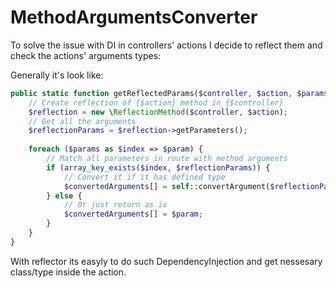 # MethodArgumentsConverter

To solve the issue with DI in controllers' actions I decide to reflect them and check the actions' arguments types:

Generally it's look like:
```php
public static function getReflectedParams($controller, $action, $params){
    // Create reflection of {$action} method in {$controller}
    $reflection = new \ReflectionMethod($controller, $action);
    // Get all the arguments
    $reflectionParams = $reflection->getParameters();
        
    foreach ($params as $index => $param) {
        // Match all parameters in route with method arguments
        if (array_key_exists($index, $reflectionParams)) {
            // Convert it if it has defined type
            $convertedArguments[] = self::convertArgument($reflectionParams[$index]->getType(), $param);
        } else {
            // Or just return as is
            $convertedArguments[] = $param;
        }
    }
}
```
With reflector its easyly to do such DependencyInjection and get nessesary class/type inside the action.